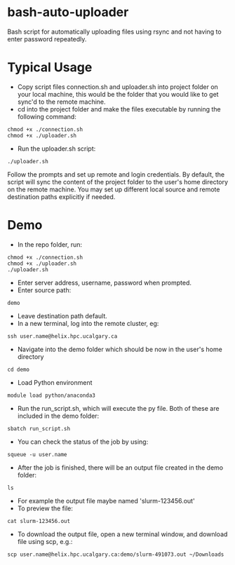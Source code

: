 # bash-auto-uploader
Bash script for automatically uploading files using rsync and not having to enter password repeatedly.

# Typical Usage
- Copy script files connection.sh and uploader.sh into project folder on your local machine, this would be the folder that you would like to get sync'd to the remote machine.
- cd into the project folder and make the files executable by running the following command:
```
chmod +x ./connection.sh
chmod +x ./uploader.sh
```
- Run the uploader.sh script:
```
./uploader.sh
```

Follow the prompts and set up remote and login credentials. By default, the script will sync the content of the project folder to the user's home directory on the remote machine. You may set up different local source and remote destination paths explicitly if needed.

# Demo
- In the repo folder, run:
```
chmod +x ./connection.sh
chmod +x ./uploader.sh
./uploader.sh
```
- Enter server address, username, password when prompted.
- Enter source path:
```
demo
```
- Leave destination path default.
- In a new terminal, log into the remote cluster, eg:
```
ssh user.name@helix.hpc.ucalgary.ca
```
- Navigate into the demo folder which should be now in the user's home directory
```
cd demo
```
- Load Python environment
```
module load python/anaconda3
```
- Run the run_script.sh, which will execute the py file. Both of these are included in the demo folder:
```
sbatch run_script.sh
```
- You can check the status of the job by using:
```
squeue -u user.name
```
- After the job is finished, there will be an output file created in the demo folder:
```
ls
```
- For example the output file maybe named 'slurm-123456.out'
- To preview the file:
```
cat slurm-123456.out
```
- To download the output file, open a new terminal window, and download file using scp, e.g.:
```
scp user.name@helix.hpc.ucalgary.ca:demo/slurm-491073.out ~/Downloads
```